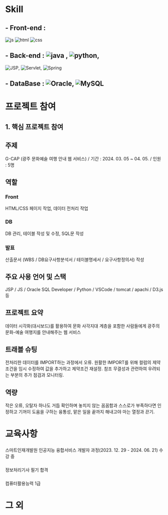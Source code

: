 
# Skill

## - Front-end :
![js](https://img.shields.io/badge/JavaScript-F7DF1E?style=for-the-badge&logo=JavaScript&logoColor=white) ![html](https://img.shields.io/badge/HTML-239120?style=for-the-badge&logo=html5&logoColor=white) ![css](https://img.shields.io/badge/CSS-239120?&style=for-the-badge&logo=css3&logoColor=white)
## - Back-end : ![java](https://img.shields.io/badge/Java-ED8B00?style=for-the-badge&logo=openjdk&logoColor=white) , ![python](https://img.shields.io/badge/Python-3776AB?style=for-the-badge&logo=python&logoColor=white),
![JSP](https://img.shields.io/badge/JSS-F7DF1E?style=for-the-badge&logo=JSS&logoColor=white), ![Servlet](https://img.shields.io/badge/Svelte-4A4A55?style=for-the-badge&logo=svelte&logoColor=FF3E00),
![Spring](https://img.shields.io/badge/Spring-6DB33F?style=for-the-badge&logo=spring&logoColor=white)
## - DataBase : ![Oracle](https://img.shields.io/badge/Oracle-F80000?style=for-the-badge&logo=oracle&logoColor=white), ![MySQL](https://img.shields.io/badge/MySQL-00000F?style=for-the-badge&logo=mysql&logoColor=white)
  
# 프로젝트 참여
## 1. 핵심 프로젝트 참여
## 주제 
G-CAP (광주 문화예술 여행 안내 웹 서비스) / 기간 : 2024. 03. 05 ~ 04. 05. / 인원 : 5명
## 역할 
### Front
HTML/CSS 페이지 작업, 데이터 전처리 작업 
### DB
DB 관리, 테이블 작성 및 수정, SQL문 작성
### 발표
산출문서 (WBS / DB요구사항분석서 / 테이블명세서 / 요구사항정의서) 작성
## 주요 사용 언어 및 스택 
JSP / JS / Oracle SQL Developer / Python / VSCode / tomcat / apachi / D3.js 등
## 프로젝트 요약 
데이터 시각화(대시보드)를 활용하여 문화 사각지대 계층을 포함한 사람들에게 광주의 문화-예술 여행지를 안내해주는 웹 서비스
## 트래블 슈팅
전처리한 데이터를 IMPORT하는 과정에서 오류. 원활한 IMPORT를 위해 컬럼의 제약조건을 임시 수정하여 값을 추가하고 제약조건 재설정. 
참조 무결성과 관련하여 우려되는 부분의 추가 점검과 모니터링.
## 역량
작은 오류, 오탈자 하나도 거듭 확인하며 놓치지 않는 꼼꼼함과 스스로가 부족하다면 인정하고 기꺼이 도움을 구하는 융통성, 맡은 일을 끝까지 해내고야 마는 열정과 끈기.

# 교육사항
### 
스마트인재개발원 인공지능 융합서비스 개발자 과정(2023. 12. 29 - 2024. 06. 21) 수강 중
### 
정보처리기사 필기 합격
### 
컴퓨터활용능력 1급 

# 그 외

